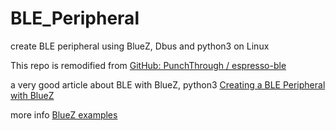 # BLE_Peripheral
create BLE peripheral using BlueZ, Dbus and python3 on Linux

This repo is remodified from
[GitHub: PunchThrough / espresso-ble ](https://github.com/PunchThrough/espresso-ble)

a very good article about BLE with BlueZ, python3
[Creating a BLE Peripheral with BlueZ](https://punchthrough.com/creating-a-ble-peripheral-with-bluez)

more info
[BlueZ examples](https://git.kernel.org/pub/scm/bluetooth/bluez.git/tree/test)

